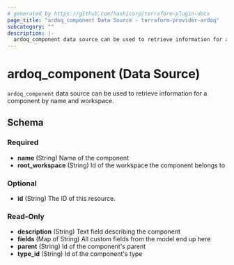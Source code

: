 ```yaml
---
# generated by https://github.com/hashicorp/terraform-plugin-docs
page_title: "ardoq_component Data Source - terraform-provider-ardoq"
subcategory: ""
description: |-
  ardoq_component data source can be used to retrieve information for a component by name and workspace.
---
```


# ardoq_component (Data Source)

`ardoq_component` data source can be used to retrieve information for a component by name and workspace.



<!-- schema generated by tfplugindocs -->
## Schema

### Required

- **name** (String) Name of the component
- **root_workspace** (String) Id of the workspace the component belongs to

### Optional

- **id** (String) The ID of this resource.

### Read-Only

- **description** (String) Text field describing the component
- **fields** (Map of String) All custom fields from the model end up here
- **parent** (String) Id of the component's parent
- **type_id** (String) Id of the component's type


